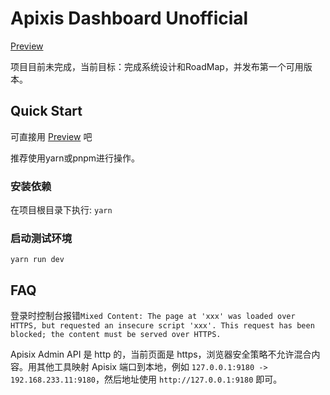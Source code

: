 # Apixis Dashboard Unofficial

[Preview](https://apisix-dashboard.lensual.space/)

项目目前未完成，当前目标：完成系统设计和RoadMap，并发布第一个可用版本。

## Quick Start

可直接用 [Preview](https://apisix-dashboard.lensual.space/) 吧

推荐使用yarn或pnpm进行操作。

### 安装依赖
在项目根目录下执行:
```yarn```

### 启动测试环境
```yarn run dev```



## FAQ

登录时控制台报错`Mixed Content: The page at 'xxx' was loaded over HTTPS, but requested an insecure script 'xxx'. This request has been blocked; the content must be served over HTTPS.`

Apisix Admin API 是 http 的，当前页面是 https，浏览器安全策略不允许混合内容。用其他工具映射 Apisix 端口到本地，例如 `127.0.0.1:9180 -> 192.168.233.11:9180`，然后地址使用 `http://127.0.0.1:9180` 即可。
